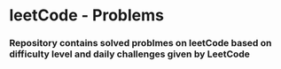 <h1>leetCode - Problems </h1>

<h3>Repository contains solved problmes on leetCode based on difficulty level and daily challenges given by LeetCode </h3>
